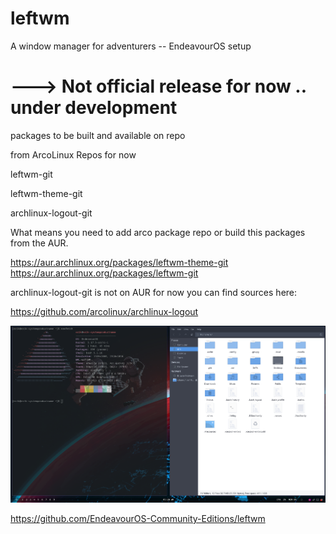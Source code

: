 # leftwm
A window manager for adventurers -- EndeavourOS setup

# ---> Not official release for now .. under development 


packages to be built and available on repo

from ArcoLinux Repos for now

leftwm-git

leftwm-theme-git

archlinux-logout-git

What means you need to add arco package repo or build this packages from the AUR.

https://aur.archlinux.org/packages/leftwm-theme-git
https://aur.archlinux.org/packages/leftwm-git

archlinux-logout-git is not on AUR for now you can find sources here:

https://github.com/arcolinux/archlinux-logout




![Screenshot](https://github.com/EndeavourOS-Community-Editions/leftwm/blob/b87cf5c93c9abf1be3b71c3b360da56cec55d4b1/eos-leftwm.png)


https://github.com/EndeavourOS-Community-Editions/leftwm
